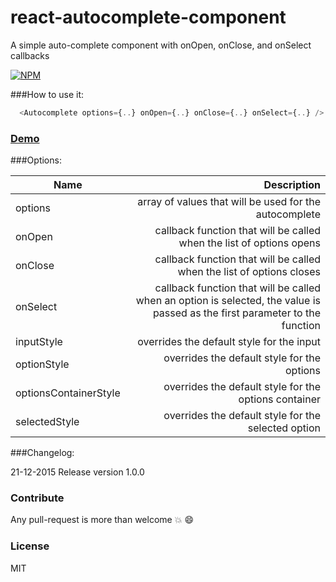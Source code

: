 # react-autocomplete-component
A simple auto-complete component with onOpen, onClose, and onSelect callbacks

[![NPM](https://nodei.co/npm/react-autocomplete-component.png?mini=true)](https://nodei.co/npm/react-autocomplete-component/)

###How to use it:

```javascript
  <Autocomplete options={..} onOpen={..} onClose={..} onSelect={..} />
  ``` 
  
### [Demo](http://avraammavridis.github.io/react-autocomplete-component/)

###Options:

| Name        | Description           
| ------------- |-------------:| 
| options     | array of values that will be used for the autocomplete | 
| onOpen    | callback function that will be called when the list of options opens    |  
| onClose | callback function that will be called when the list of options closes  | 
| onSelect | callback function that will be called when an option is selected, the value is passed as the first parameter to the function  | 
| inputStyle | overrides the default style for the input  |
| optionStyle | overrides the default style for the options  | 
| optionsContainerStyle | overrides the default style for the options container | 
| selectedStyle | overrides the default style for the selected option  |  


###Changelog:

21-12-2015 Release version 1.0.0

### Contribute

Any pull-request is more than welcome :boom: :smile:

### License

MIT
